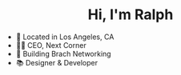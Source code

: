 <h1 align="center">Hi, I'm Ralph</h1>

- 📍 Located in Los Angeles, CA
- 🧑‍💻 CEO, Next Corner
- 🌱 Building Brach Networking
- 📚 Designer & Developer

 

